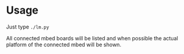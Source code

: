 Usage
=========================================================

  Just type `./lm.py`

All connected mbed boards will be listed and when possible the
actual platform of the connected mbed will be shown.